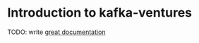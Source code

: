 # Introduction to kafka-ventures

TODO: write [great documentation](http://jacobian.org/writing/what-to-write/)
